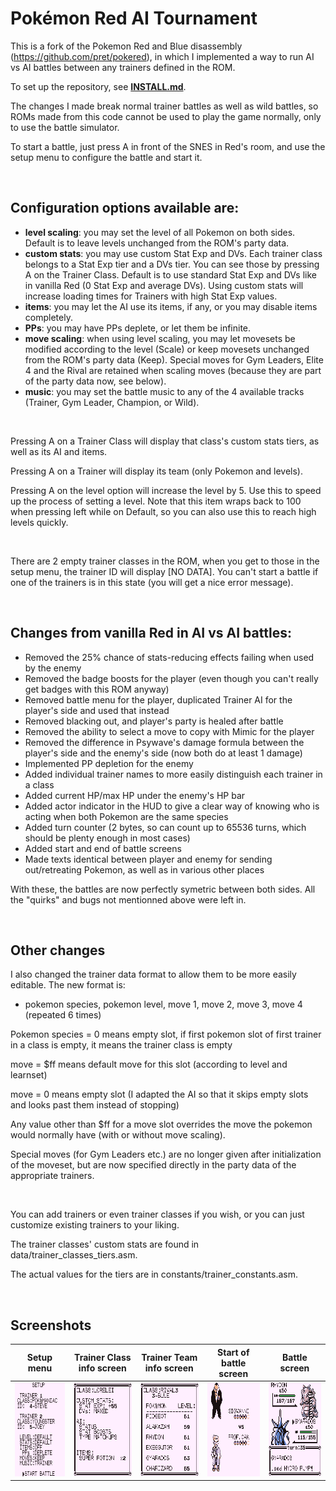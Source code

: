 # Pokémon Red AI Tournament

This is a fork of the Pokemon Red and Blue disassembly (https://github.com/pret/pokered), in which I implemented a way to run AI vs AI battles between any trainers defined in the ROM.

To set up the repository, see [**INSTALL.md**](INSTALL.md).

The changes I made break normal trainer battles as well as wild battles, so ROMs made from this code cannot be used to play the game normally, only to use the battle simulator.

To start a battle, just press A in front of the SNES in Red's room, and use the setup menu to configure the battle and start it.

&nbsp;

## Configuration options available are:

* **level scaling**: you may set the level of all Pokemon on both sides. Default is to leave levels unchanged from the ROM's party data.
* **custom stats**: you may use custom Stat Exp and DVs. Each trainer class belongs to a Stat Exp tier and a DVs tier. You can see those by pressing A on the Trainer Class. Default is to use standard Stat Exp and DVs like in vanilla Red (0 Stat Exp and average DVs). Using custom stats will increase loading times for Trainers with high Stat Exp values.
* **items**: you may let the AI use its items, if any, or you may disable items completely.
* **PPs**: you may have PPs deplete, or let them be infinite.
* **move scaling**: when using level scaling, you may let movesets be modified according to the level (Scale) or keep movesets unchanged from the ROM's party data (Keep). Special moves for Gym Leaders, Elite 4 and the Rival are retained when scaling moves (because they are part of the party data now, see below).
* **music**: you may set the battle music to any of the 4 available tracks (Trainer, Gym Leader, Champion, or Wild).

&nbsp;

Pressing A on a Trainer Class will display that class's custom stats tiers, as well as its AI and items.

Pressing A on a Trainer will display its team (only Pokemon and levels).

Pressing A on the level option will increase the level by 5. Use this to speed up the process of setting a level. Note that this item wraps back to 100 when pressing left while on Default, so you can also use this to reach high levels quickly.

&nbsp;

There are 2 empty trainer classes in the ROM, when you get to those in the setup menu, the trainer ID will display [NO DATA]. You can't start a battle if one of the trainers is in this state (you will get a nice error message).

&nbsp;

## Changes from vanilla Red in AI vs AI battles:

* Removed the 25% chance of stats-reducing effects failing when used by the enemy
* Removed the badge boosts for the player (even though you can't really get badges with this ROM anyway)
* Removed battle menu for the player, duplicated Trainer AI for the player's side and used that instead
* Removed blacking out, and player's party is healed after battle
* Removed the ability to select a move to copy with Mimic for the player
* Removed the difference in Psywave's damage formula between the player's side and the enemy's side (now both do at least 1 damage)
* Implemented PP depletion for the enemy
* Added individual trainer names to more easily distinguish each trainer in a class
* Added current HP/max HP under the enemy's HP bar
* Added actor indicator in the HUD to give a clear way of knowing who is acting when both Pokemon are the same species
* Added turn counter (2 bytes, so can count up to 65536 turns, which should be plenty enough in most cases)
* Added start and end of battle screens
* Made texts identical between player and enemy for sending out/retreating Pokemon, as well as in various other places

With these, the battles are now perfectly symetric between both sides.
All the "quirks" and bugs not mentionned above were left in.

&nbsp;

## Other changes

I also changed the trainer data format to allow them to be more easily editable. The new format is:
* pokemon species, pokemon level, move 1, move 2, move 3, move 4 (repeated 6 times)

Pokemon species = 0 means empty slot, if first pokemon slot of first trainer in a class is empty, it means the trainer class is empty

move = $ff means default move for this slot (according to level and learnset)

move = 0 means empty slot (I adapted the AI so that it skips empty slots and looks past them instead of stopping)

Any value other than $ff for a move slot overrides the move the pokemon would normally have (with or without move scaling).

Special moves (for Gym Leaders etc.) are no longer given after initialization of the moveset, but are now specified directly in the party data of the appropriate trainers.

&nbsp;

You can add trainers or even trainer classes if you wish, or you can just customize existing trainers to your liking.

The trainer classes' custom stats are found in data/trainer_classes_tiers.asm.

The actual values for the tiers are in constants/trainer_constants.asm.

&nbsp;

## Screenshots

|Setup menu|Trainer Class info screen|Trainer Team info screen|Start of battle screen|Battle screen|
|---|---|---|---|---|
|<img src="doc/images/SetupMenu.png" width="150" height="150" />|<img src="doc/images/TrainerClass.png" width="150" height="150" />|<img src="doc/images/TrainerTeam.png" width="150" height="150" />|<img src="doc/images/StartScreen.png" width="150" height="150" />|<img src="doc/images/Battle.png" width="150" height="150" />|
